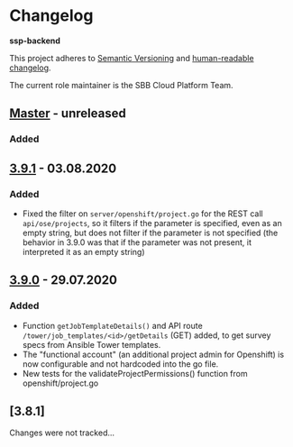 # Changelog

**ssp-backend**

This project adheres to [Semantic Versioning](https://semver.org/spec/v2.0.0.html)
and [human-readable changelog](https://keepachangelog.com/en/1.0.0/).

The current role maintainer is the SBB Cloud Platform Team.

## [Master](https://github.com/SchweizerischeBundesbahnen/ssp-backend/commits/master) - unreleased

### Added

## [3.9.1](https://github.com/SchweizerischeBundesbahnen/ssp-backend/compare/v3.9.1...v3.9.0) - 03.08.2020

### Added

- Fixed the filter on `server/openshift/project.go` for the REST call `api/ose/projects`, so it
  filters if the parameter is specified, even as an empty string, but does not filter if the
  parameter is not specified (the behavior in 3.9.0 was that if the parameter was not present, it
  interpreted it as an empty string)

## [3.9.0](https://github.com/SchweizerischeBundesbahnen/ssp-backend/compare/v3.9.0...v3.8.1) - 29.07.2020

### Added

- Function `getJobTemplateDetails()` and API route `/tower/job_templates/<id>/getDetails` (GET)
  added, to get survey specs from Ansible Tower templates.
- The "functional account" (an additional project admin for Openshift) is now configurable and not
  hardcoded into the go file.
- New tests for the validateProjectPermissions() function from openshift/project.go

## [3.8.1]

Changes were not tracked...
